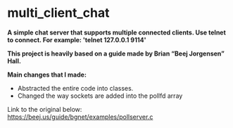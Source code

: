 # multi_client_chat

<b> A simple chat server that supports multiple connected clients. </b>
<b> Use telnet to connect. For example: 'telnet 127.0.0.1 9114' </b>

<b> This project is heavily based on a guide made by Brian “Beej Jorgensen” Hall. </b>

<b> Main changes that I made: </b>
- Abstracted the entire code into classes.
- Changed the way sockets are added into the pollfd array


Link to the original below:
https://beej.us/guide/bgnet/examples/pollserver.c

